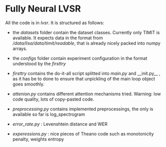 # Fully Neural LVSR

All the code is in _lvsr_. It is structured as follows:

* the _datasets_ folder contain the dataset classes. Currently only TIMIT is available.
  It expects data in the format from _/data/lisa/data/timit/readable_, that is already
  nicely packed into numpy arrays.

* the _configs_ folder contain experiment configuration in the format understood by 
  the _firsttry_

* _firsttry_ contains the do-it-all script splitted into _main.py_ and \_\_init.py\_\_ , as
  it has be to done to ensure that unpickling of the main loop object goes smoothly.

* _attenion.py_ contains different attention mechanisms tried. Warning: low code quality, 
  lots of copy-pasted code. 

* _preprocessing.py_ contains implemented preprocessings, the only is available so far is
  log\_spectrogram

* _error\_rate.py_ : Levenshtein distance and WER

* _experessions.py_ : nice pieces of Theano code such as monotonicity penalty, weights entropy
